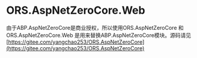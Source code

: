 # ORS.AspNetZeroCore.Web

由于ABP.AspNetZeroCore是商业授权，所以使用ORS.AspNetZeroCore 和 ORS.AspNetZeroCore.Web 是用来替换ABP.AspNetZeroCore模块。源码请见[https://gitee.com/yangchao253/ORS.AspNetZeroCore](https://gitee.com/yangchao253/ORS.AspNetZeroCore)